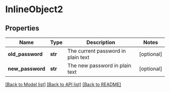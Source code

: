 # InlineObject2

## Properties
Name | Type | Description | Notes
------------ | ------------- | ------------- | -------------
**old_password** | **str** | The current password in plain text | [optional] 
**new_password** | **str** | The new password in plain text | [optional] 

[[Back to Model list]](../README.md#documentation-for-models) [[Back to API list]](../README.md#documentation-for-api-endpoints) [[Back to README]](../README.md)


